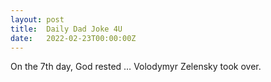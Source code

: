 ```yaml
---
layout: post
title:  Daily Dad Joke 4U
date:   2022-02-23T00:00:00Z
---
```

On the 7th day, God rested … Volodymyr Zelensky took over.
